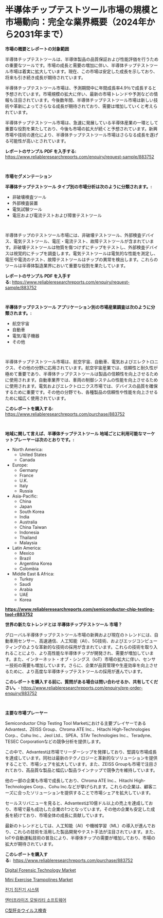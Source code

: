 <p><h1>半導体チップテストツール市場の規模と市場動向：完全な業界概要（2024年から2031年まで）</h1></p><p><strong>市場の概要とレポートの対象範囲</strong></p>
<p><p>半導体チップテストツールは、半導体製品の品質保証および性能評価を行うための重要なツールです。市場の成長と需要の増加に伴い、半導体チップテストツール市場は着実に拡大しています。現在、この市場は安定した成長を示しており、将来も引き続き成長が期待されています。</p><p>半導体チップテストツール市場は、予測期間中に年間成長率4.9％で成長すると予想されています。市場規模の拡大に伴い、最新の市場トレンドや予測などの情報も注目されています。今後数年間、半導体チップテストツール市場は新しい技術や革新によってさらなる成長が期待されており、需要は増加していくと考えられています。</p><p>半導体チップテストツール市場は、急速に発展している半導体産業の一環として重要な役割を果たしており、今後も市場の拡大が続くと予想されています。新興市場や技術の進化により、半導体チップテストツール市場はさらなる成長を遂げる可能性が高いとされています。</p></p>
<p><strong>レポートのサンプル PDF を入手する:</strong> <a href="https://www.reliableresearchreports.com/enquiry/request-sample/883752">https://www.reliableresearchreports.com/enquiry/request-sample/883752</a></p>
<p>&nbsp;</p>
<p><strong>市場セグメンテーション</strong></p>
<p><strong>半導体チップテストツール タイプ別の市場分析は次のように分類されます。:</strong></p>
<p><ul><li>非破壊検査ツール</li><li>外部検査装置</li><li>電気試験ツール</li><li>電圧および電流テストおよび障害テストツール</li></ul></p>
<p>&nbsp;</p>
<p><p>半導体チップのテストツール市場には、非破壊テストツール、外部検査デバイス、電気テストツール、電圧・電流テスト、故障テストツールが含まれています。非破壊テストツールは物質を傷つけずにチップをテストし、外部検査デバイスは視覚的にチップを調査します。電気テストツールは電気的な性能を測定し、電圧や電流のテスト、故障テストツールはチップの異常を検出します。これらのツールは半導体製造業界において重要な役割を果たしています。</p></p>
<p><strong>レポートのサンプル PDF を入手する:</strong>&nbsp;<a href="https://www.reliableresearchreports.com/enquiry/request-sample/883752">https://www.reliableresearchreports.com/enquiry/request-sample/883752</a></p>
<p>&nbsp;</p>
<p><strong> 半導体チップテストツール アプリケーション別の市場産業調査は次のように分類されます。:</strong></p>
<p><ul><li>航空宇宙</li><li>自動車</li><li>電気/電子機器</li><li>その他</li></ul></p>
<p>&nbsp;</p>
<p><p>半導体チップテストツール市場は、航空宇宙、自動車、電気およびエレクトロニクス、その他の分野に応用されています。航空宇宙産業では、信頼性と耐久性が極めて重要であり、半導体チップテストツールは製品の信頼性を向上させるために使用されます。自動車業界では、車両の制御システムの性能を向上させるために使用されます。電気およびエレクトロニクス市場では、デバイスの品質を確保するために重要です。その他の分野でも、各種製品の信頼性や性能を向上させるために幅広く使用されています。</p></p>
<p><strong>このレポートを購入する:</strong>&nbsp; <a href="https://www.reliableresearchreports.com/purchase/883752">https://www.reliableresearchreports.com/purchase/883752</a></p>
<p>&nbsp;</p>
<p><strong>地域に関して言えば、半導体チップテストツール 地域ごとに利用可能なマーケットプレーヤーは次のとおりです。:</strong></p>
<p><ul>
    <li>
        North America:
        <ul>
            <li>United States</li>
            <li>Canada</li>
        </ul>
    </li>
    <li>
        Europe:
        <ul>
            <li>Germany</li>
            <li>France</li>
            <li>U.K.</li>
            <li>Italy</li>
            <li>Russia</li>
        </ul>
    </li>
    <li>
        Asia-Pacific:
        <ul>
            <li>China</li>
            <li>Japan</li>
            <li>South Korea</li>
            <li>India</li>
            <li>Australia</li>
            <li>China Taiwan</li>
            <li>Indonesia</li>
            <li>Thailand</li>
            <li>Malaysia</li>
        </ul>
    </li>
    <li>
        Latin America:
        <ul>
            <li>Mexico</li>
            <li>Brazil</li>
            <li>Argentina Korea</li>
            <li>Colombia</li>
        </ul>
    </li>
    <li>
        Middle East & Africa:
        <ul>
            <li>Turkey</li>
            <li>Saudi</li>
            <li>Arabia</li>
            <li>UAE</li>
            <li>Korea</li>
        </ul>
    </li>
    </ul></p>
<p><strong><a href="https://www.reliableresearchreports.com/semiconductor-chip-testing-tool-r883752">https://www.reliableresearchreports.com/semiconductor-chip-testing-tool-r883752</a></strong>&nbsp;</p>
<p><strong>世界の新たなトレンドとは 半導体チップテストツール 市場？</strong></p>
<p><p>グローバル半導体チップテストツール市場の新興および現在のトレンドには、自動車用センサー、高速通信、人工知能（AI）、5G技術、およびエッジコンピューティングのような革新的な技術の採用が含まれています。これらの技術を取り入れることにより、より高性能な半導体チップが開発され、需要が増加しています。また、インターネット・オブ・シングス（IoT）市場の拡大に伴い、センサー技術の需要も増加しています。さらに、企業が品質管理や生産効率を向上させるために、より高度な半導体チップテストツールの採用が進んでいます。</p></p>
<p><strong>このレポートを購入する前に、質問がある場合は問い合わせるか、共有してください。</strong>- <a href="https://www.reliableresearchreports.com/enquiry/pre-order-enquiry/883752">https://www.reliableresearchreports.com/enquiry/pre-order-enquiry/883752</a></p>
<p>&nbsp;</p>
<p><strong>主要な市場プレーヤー</strong></p>
<p><p>Semiconductor Chip Testing Tool Marketにおける主要プレイヤーであるAdvantest、ZEISS Group、Chroma ATE Inc.、Hitachi High-Technologies Corp.、Cohu Inc.、Jeol Ltd.、SPEA、STAr Technologies Inc.、Teradyne、TESEC Corporationなどの競争分析を提供します。</p><p>この中で、Advantestは市場でリーダーシップを発揮しており、堅調な市場成長を達成しています。同社は最新のテクノロジーと革新的なソリューションを提供することで、市場シェアを拡大しています。また、ZEISS Groupも市場で注目されており、高品質な製品と幅広い製品ラインナップで競争力を維持しています。</p><p>他の一部の企業も市場で成長しており、Chroma ATE Inc.、Hitachi High-Technologies Corp.、Cohu Inc.などが挙げられます。これらの企業は、顧客ニーズに合ったソリューションを提供することで市場シェアを拡大しています。</p><p>セールスリバニューを見ると、Advantestは10億ドル以上の売上を達成しており、市場で最も成功した企業の1つとなっています。その他の企業も安定した成長を続けており、市場全体の成長に貢献しています。</p><p>最新のトレンドとしては、人工知能（AI）や機械学習（ML）の導入が進んでおり、これらの技術を活用した製品開発やテスト手法が注目されています。また、IoTや自動運転技術の普及により、半導体チップの需要が増加しており、市場の拡大が期待されています。</p></p>
<p><strong>このレポートを購入する:</strong>&nbsp;&nbsp;<a href="https://www.reliableresearchreports.com/purchase/883752">https://www.reliableresearchreports.com/purchase/883752</a></p>
<p><p><a href="https://github.com/nancykennedykellievqfqt2/Market-Research-Report-List-2/blob/main/digital-forensic-technology-market.md">Digital Forensic Technology Market</a></p><p><a href="https://issuu.com/reportprime-2/docs/mini-exercise-trampolines-market-size-2030.pptx">Mini Exercise Trampolines Market</a></p><p><a href="https://github.com/Tristiarton768456/Market-Research-Report-List-1/blob/main/486264975226.md">전기 집진기 시스템</a></p><p><a href="https://github.com/novabrown3/Market-Research-Report-List-1/blob/main/210161375227.md">엔터프라이즈 모빌리티 소프트웨어</a></p><p><a href="https://github.com/MosesSpinka1914/Market-Research-Report-List-1/blob/main/205998880851.md">C型肝炎ウイルス検査</a></p></p>